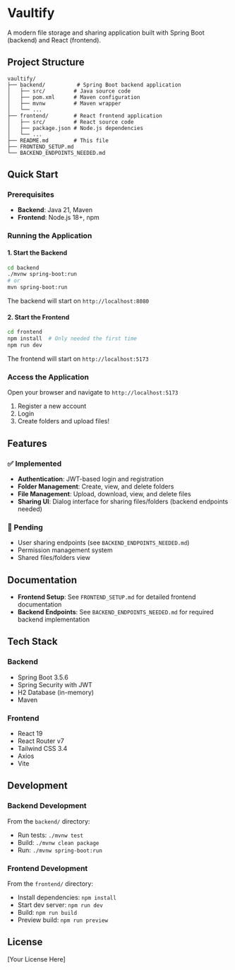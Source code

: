 # Vaultify

A modern file storage and sharing application built with Spring Boot (backend) and React (frontend).

## Project Structure

```
vaultify/
├── backend/          # Spring Boot backend application
│   ├── src/         # Java source code
│   ├── pom.xml      # Maven configuration
│   ├── mvnw         # Maven wrapper
│   └── ...
├── frontend/        # React frontend application
│   ├── src/         # React source code
│   ├── package.json # Node.js dependencies
│   └── ...
├── README.md        # This file
├── FRONTEND_SETUP.md
└── BACKEND_ENDPOINTS_NEEDED.md
```

## Quick Start

### Prerequisites

- **Backend**: Java 21, Maven
- **Frontend**: Node.js 18+, npm

### Running the Application

#### 1. Start the Backend

```bash
cd backend
./mvnw spring-boot:run
# or
mvn spring-boot:run
```

The backend will start on `http://localhost:8080`

#### 2. Start the Frontend

```bash
cd frontend
npm install  # Only needed the first time
npm run dev
```

The frontend will start on `http://localhost:5173`

### Access the Application

Open your browser and navigate to `http://localhost:5173`

1. Register a new account
2. Login
3. Create folders and upload files!

## Features

### ✅ Implemented

- **Authentication**: JWT-based login and registration
- **Folder Management**: Create, view, and delete folders
- **File Management**: Upload, download, view, and delete files
- **Sharing UI**: Dialog interface for sharing files/folders (backend endpoints needed)

### 🚧 Pending

- User sharing endpoints (see `BACKEND_ENDPOINTS_NEEDED.md`)
- Permission management system
- Shared files/folders view

## Documentation

- **Frontend Setup**: See `FRONTEND_SETUP.md` for detailed frontend documentation
- **Backend Endpoints**: See `BACKEND_ENDPOINTS_NEEDED.md` for required backend implementation

## Tech Stack

### Backend
- Spring Boot 3.5.6
- Spring Security with JWT
- H2 Database (in-memory)
- Maven

### Frontend
- React 19
- React Router v7
- Tailwind CSS 3.4
- Axios
- Vite

## Development

### Backend Development

From the `backend/` directory:
- Run tests: `./mvnw test`
- Build: `./mvnw clean package`
- Run: `./mvnw spring-boot:run`

### Frontend Development

From the `frontend/` directory:
- Install dependencies: `npm install`
- Start dev server: `npm run dev`
- Build: `npm run build`
- Preview build: `npm run preview`

## License

[Your License Here]
